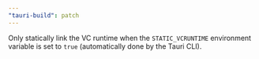```yaml
---
"tauri-build": patch
---
```


Only statically link the VC runtime when the `STATIC_VCRUNTIME` environment variable is set to `true` (automatically done by the Tauri CLI).
